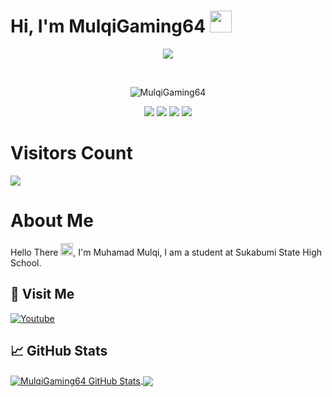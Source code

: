 # Hi, I'm MulqiGaming64 <img src="https://media.giphy.com/media/hvRJCLFzcasrR4ia7z/giphy.gif" width=35 />
<p align="center">
  <a href="https://github.com/DenverCoder1/readme-typing-svg"><img src="https://readme-typing-svg.demolab.com?font=Fira+Code&duration=4000&pause=500&width=435&center=true&vCenter=true&lines=Assalamualaikum+Warahmatullah+..%E2%9D%A4%EF%B8%8F;A+FullStack+Developer+%3C3;High+School+Student;Active+Research+and+Learner;Love+to+Learning+a+New+Stuff+%3A)"></a>
</p>
<br>
<div align="center">
<p align="center"> 
  <img src="https://img.shields.io/github/followers/MulqiGaming64?label=Follow Me!&style=social" alt="MulqiGaming64" /> 
</p>

<p align="center">
  <img src="https://forthebadge.com/images/badges/built-with-love.svg">
  <img src="https://forthebadge.com/images/badges/ctrl-c-ctrl-v.svg">
  <img src="https://forthebadge.com/images/badges/not-a-bug-a-feature.svg">
  <img src="https://forthebadge.com/images/badges/powered-by-coffee.svg">
  <br>
</p>
</div>

# Visitors Count
<img src="https://profile-counter.glitch.me/MulqiGaming64/count.svg">

# About Me
Hello There <img src="https://media.giphy.com/media/hvRJCLFzcasrR4ia7z/giphy.gif" width=20 />, I'm Muhamad Mulqi, I am a student at Sukabumi State High School.
<br>

## 🚶 Visit Me
[![Youtube](https://img.shields.io/badge/Youtube-FF0014?style=for-the-badge&logo=youtube&logoColor=white)](https://www.youtube.com/channel/UCG64Lu7JYZO8q-4SQ8CTEjQ)
## &#x1f4c8; GitHub Stats
<a href="https://github.com/MulqiGaming64">
  <img align="center" src="https://github-readme-stats-sigma-five.vercel.app/api?username=MulqiGaming64&count_private=true&show_icons=true&hide_border=false&custom_title=MulqiGaming64%20Github%20Stats&include_all_commits=true&hide=issues&theme=tokyonight" alt="MulqiGaming64 GitHub Stats" />
</a>
<a href="https://github.com/MulqiGaming64">
  <img align="center" src="https://github-readme-stats-sigma-five.vercel.app/api/top-langs/?username=MulqiGaming64&layout=compact&hide_border=false&theme=tokyonight" />
</a>
